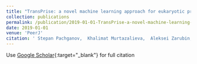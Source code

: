 ```yaml
---
title: "TransPrise: a novel machine learning approach for eukaryotic promoter prediction"
collection: publications
permalink: /publication/2019-01-01-TransPrise-a-novel-machine-learning-approach-for-eukaryotic-promoter-prediction
date: 2019-01-01
venue: 'PeerJ'
citation: ' Stepan Pachganov,  Khalimat Murtazalieva,  Aleksei Zarubin,  Dmitry Sokolov,  Duane Chartier,  Tatiana Tatarinova, &quot;TransPrise: a novel machine learning approach for eukaryotic promoter prediction.&quot; PeerJ, 2019.'
---
```

Use [Google Scholar](https://scholar.google.com/scholar?q=TransPrise:+a+novel+machine+learning+approach+for+eukaryotic+promoter+prediction){:target="_blank"} for full citation